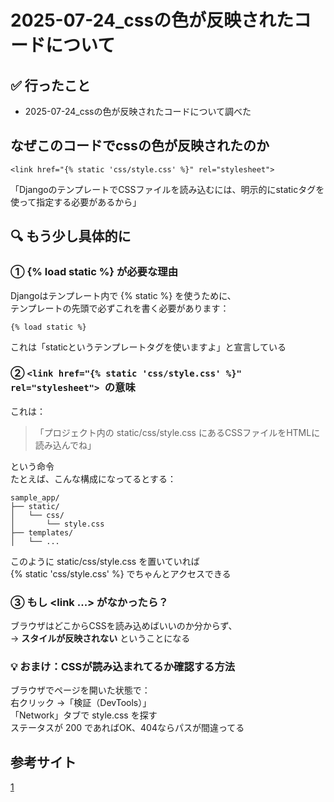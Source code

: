 # 2025-07-24_cssの色が反映されたコードについて

## ✅ 行ったこと

- 2025-07-24_cssの色が反映されたコードについて調べた

## なぜこのコードでcssの色が反映されたのか
```
<link href="{% static 'css/style.css' %}" rel="stylesheet">
```

「DjangoのテンプレートでCSSファイルを読み込むには、明示的にstaticタグを使って指定する必要があるから」<br>

## 🔍 もう少し具体的に
### ① {% load static %} が必要な理由
Djangoはテンプレート内で {% static %} を使うために、<br>
テンプレートの先頭で必ずこれを書く必要があります：
```
{% load static %}
```
これは「staticというテンプレートタグを使いますよ」と宣言している

### ② ```<link href="{% static 'css/style.css' %}" rel="stylesheet"> ```の意味
これは：
>「プロジェクト内の static/css/style.css にあるCSSファイルをHTMLに読み込んでね」

という命令<br>
たとえば、こんな構成になってるとする：
```
sample_app/
├── static/
│   └── css/
│       └── style.css
├── templates/
│   └── ...
```
このように static/css/style.css を置いていれば<br>
{% static 'css/style.css' %} でちゃんとアクセスできる

### ③ もし <link ...> がなかったら？
ブラウザはどこからCSSを読み込めばいいのか分からず、<br>
→ **スタイルが反映されない** ということになる

### 💡 おまけ：CSSが読み込まれてるか確認する方法
ブラウザでページを開いた状態で：<br>
右クリック →「検証（DevTools）」<br>
「Network」タブで style.css を探す<br>
ステータスが 200 であればOK、404ならパスが間違ってる

## 参考サイト
[1](https://qiita.com/Futo_Horio/items/4d669f695680bc13d5fa)